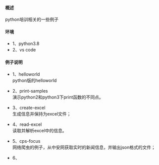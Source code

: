 #### 概述
   python培训相关的一些例子

#### 环境
- 1、python3.8
- 2、vs code

#### 例子说明
- 1、helloworld   
   python版的helloworld

- 2、print-samples   
   演示python2和python3下print函数的不同点。

- 3、create-excel   
  生成信息并保持为excel文件；

- 4、read-excel   
  读取并解析excel中的信息。

- 5、cps-focus    
   网络爬虫的例子，从中安网获取实时的新闻信息，并输出json格式的文件；

- 6、
